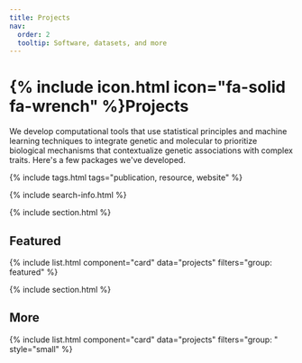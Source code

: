 ```yaml
---
title: Projects
nav:
  order: 2
  tooltip: Software, datasets, and more
---
```


# {% include icon.html icon="fa-solid fa-wrench" %}Projects

We develop computational tools that use statistical principles and machine learning techniques to integrate genetic and molecular to prioritize biological mechanisms that contextualize genetic associations with complex traits. Here's a few packages we've developed.

{% include tags.html tags="publication, resource, website" %}

{% include search-info.html %}

{% include section.html %}

## Featured

{% include list.html component="card" data="projects" filters="group: featured" %}

{% include section.html %}

## More

{% include list.html component="card" data="projects" filters="group: " style="small" %}
